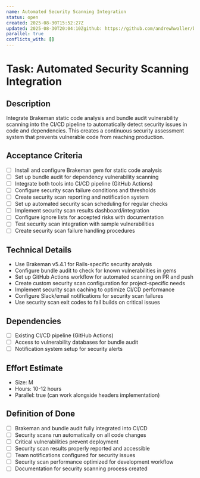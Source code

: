 ```yaml
---
name: Automated Security Scanning Integration
status: open
created: 2025-08-30T15:52:27Z
updated: 2025-08-30T20:04:10Zgithub: https://github.com/andrewhwaller/boilermaker/issues/65depends_on: []
parallel: true
conflicts_with: []
---
```


# Task: Automated Security Scanning Integration

## Description
Integrate Brakeman static code analysis and bundle audit vulnerability scanning into the CI/CD pipeline to automatically detect security issues in code and dependencies. This creates a continuous security assessment system that prevents vulnerable code from reaching production.

## Acceptance Criteria
- [ ] Install and configure Brakeman gem for static code analysis
- [ ] Set up bundle audit for dependency vulnerability scanning
- [ ] Integrate both tools into CI/CD pipeline (GitHub Actions)
- [ ] Configure security scan failure conditions and thresholds
- [ ] Create security scan reporting and notification system
- [ ] Set up automated security scan scheduling for regular checks
- [ ] Implement security scan results dashboard/integration
- [ ] Configure ignore lists for accepted risks with documentation
- [ ] Test security scan integration with sample vulnerabilities
- [ ] Create security scan failure handling procedures

## Technical Details
- Use Brakeman v5.4.1 for Rails-specific security analysis
- Configure bundle audit to check for known vulnerabilities in gems
- Set up GitHub Actions workflow for automated scanning on PR and push
- Create custom security scan configuration for project-specific needs
- Implement security scan caching to optimize CI/CD performance
- Configure Slack/email notifications for security scan failures
- Use security scan exit codes to fail builds on critical issues

## Dependencies
- [ ] Existing CI/CD pipeline (GitHub Actions)
- [ ] Access to vulnerability databases for bundle audit
- [ ] Notification system setup for security alerts

## Effort Estimate
- Size: M
- Hours: 10-12 hours
- Parallel: true (can work alongside headers implementation)

## Definition of Done
- [ ] Brakeman and bundle audit fully integrated into CI/CD
- [ ] Security scans run automatically on all code changes
- [ ] Critical vulnerabilities prevent deployment
- [ ] Security scan results properly reported and accessible
- [ ] Team notifications configured for security issues
- [ ] Security scan performance optimized for development workflow
- [ ] Documentation for security scanning process created
